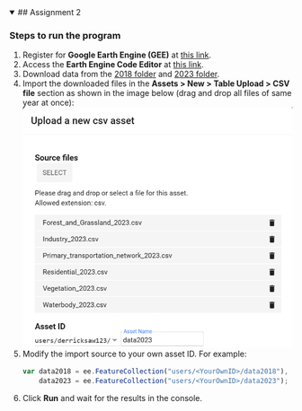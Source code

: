 <details open>
<summary>## Assignment 2</summary>

### Steps to run the program

1. Register for **Google Earth Engine (GEE)** at [this link](https://signup.earthengine.google.com/#!/no_redirect).
2. Access the **Earth Engine Code Editor** at [this link](https://code.earthengine.google.com/).
3. Download data from the [2018 folder](data/asg2/2018) and [2023 folder](data/asg2/2023).
4. Import the downloaded files in the **Assets > New > Table Upload > CSV file** section as shown in the image below (drag and drop all files of same year at once):
   ![import](images/asg2/img.png)
5. Modify the import source to your own asset ID. For example:
   ```javascript
   var data2018 = ee.FeatureCollection("users/<YourOwnID>/data2018"),
       data2023 = ee.FeatureCollection("users/<YourOwnID>/data2023");
6. Click **Run** and wait for the results in the console.
</details>